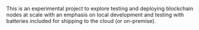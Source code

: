 This is an experimental project to explore testing
and deploying blockchain nodes at scale with an emphasis on local development and testing with batteries
included for shipping to the cloud
(or on-premise).
